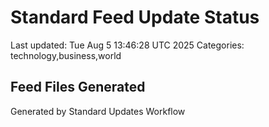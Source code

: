 # Standard Feed Update Status
Last updated: Tue Aug  5 13:46:28 UTC 2025
Categories: technology,business,world

## Feed Files Generated

Generated by Standard Updates Workflow
